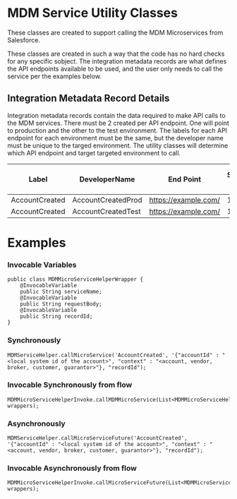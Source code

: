 # MDM Service Utility Classes

These classes are created to support calling the MDM Microservices from Salesforce. 

These classes are created in such a way that the code has no hard checks for any specific sobject. The integration metadata records are what defines the API endpoints available to be used, and the user only needs to call the service per the examples below. 

## Integration Metadata Record Details

Integration metadata records contain the data required to make API calls to the MDM services.
There must be 2 created per API endpoint. One will point to production and the other to the test environment.
The labels for each API endpoint for each environment must be the same, but the developer name must be unique to the targed environment. 
The utility classes will determine which API endpoint and target targeted environment to call.

|Label|DeveloperName|End Point| Source Id| Help Desk Email Address | Enabled | Environment | Method | 
| ---- | -----------| -------| ----------| ------------------------| ------- | ----------- | ------ | 
| AccountCreated| AccountCreatedProd | https://example.com/ | 1234 | test@test.com | true | Production | POST | 
| AccountCreated| AccountCreatedTest | https://example.com/ | 1234 | test@test.com | true | Sandbox | POST |

# Examples

### Invocable Variables
```
public class MDMMicroServiceHelperWrapper {
    @InvocableVariable
    public String serviceName;
    @InvocableVariable
    public String requestBody;
    @InvocableVariable
    public String recordId;
}
```

### Synchronously 
```
MDMServiceHelper.callMicroService('AccountCreated', '{"accountId" : "<local system id of the account>", "context" : "<account, vendor, broker, customer, guarantor>"}, "recordId");
```

### Invocable Synchronously from flow
```
MDMMicroServiceHelperInvoke.callMDMMicroService(List<MDMMicroServiceHelperWrapper> wrappers);
```


### Asynchronously 
```
MDMServiceHelper.callMicroServiceFuture('AccountCreated', '{"accountId" : "<local system id of the account>", "context" : "<account, vendor, broker, customer, guarantor>"}, "recordId");
```

### Invocable Asynchronously from flow
```
MDMMicroServiceHelperInvoke.callMicroServiceFuture(List<MDMMicroServiceHelperWrapper> wrappers);
```

